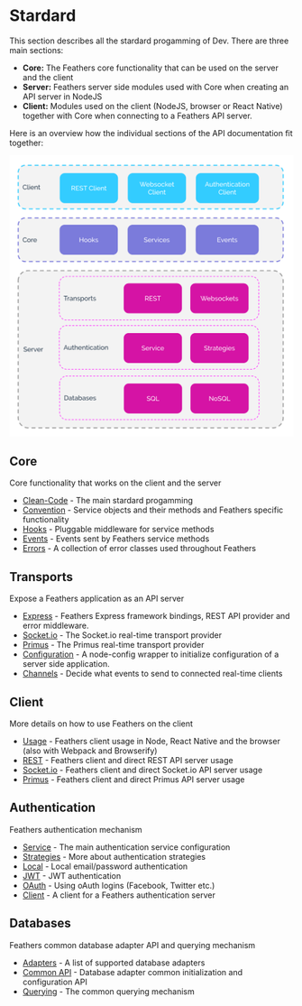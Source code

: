 # Stardard

This section describes all the stardard progamming of Dev. There are three main sections:

- __Core:__ The Feathers core functionality that can be used on the server and the client
- __Server:__ Feathers server side modules used with Core when creating an API server in NodeJS
- __Client:__ Modules used on the client (NodeJS, browser or React Native) together with Core when connecting to a Feathers API server.

 Here is an overview how the individual sections of the API documentation fit together:

![Feathers Architecture overview](./assets/architecture-overview.svg)

## Core

 Core functionality that works on the client and the server

* [Clean-Code](clean_code.md) - The main stardard progamming
* [Convention](convention.md) - Service objects and their methods and Feathers specific functionality
* [Hooks](hooks.md) - Pluggable middleware for service  methods
* [Events](events.md) - Events sent by Feathers service methods
* [Errors](errors.md) - A collection of error classes used throughout Feathers

## Transports

Expose a Feathers application as an API server
  * [Express](express.md) - Feathers Express framework bindings, REST API provider and error middleware.
  * [Socket.io](socketio.md) - The Socket.io real-time transport provider
  * [Primus](primus.md) - The Primus real-time transport provider
  * [Configuration](configuration.md) - A node-config wrapper to initialize configuration of a server side application.
  * [Channels](channels.md) - Decide what events to send to connected real-time clients

## Client

More details on how to use Feathers on the client

* [Usage](client.md) - Feathers client usage in Node, React Native and the browser (also with Webpack and Browserify)
* [REST](client/rest.md) - Feathers client and direct REST API server usage
* [Socket.io](client/socketio.md) - Feathers client and direct Socket.io API server usage
* [Primus](client/primus.md) - Feathers client and direct Primus API server usage

## Authentication

Feathers authentication mechanism

* [Service](authentication/service.md) - The main authentication service configuration
* [Strategies](authentication/strategy.md) - More about authentication strategies
* [Local](authentication/local.md) - Local email/password authentication
* [JWT](authentication/jwt.md) - JWT authentication
* [OAuth](authentication/oauth.md) - Using oAuth logins (Facebook, Twitter etc.)
* [Client](authentication/client.md) - A client for a Feathers authentication server

## Databases

Feathers common database adapter API and querying mechanism

* [Adapters](databases/adapters.md) - A list of supported database adapters
* [Common API](databases/common.md) - Database adapter common initialization and configuration API
* [Querying](databases/querying.md) - The common querying mechanism
